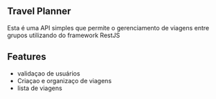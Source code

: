 ## Travel Planner
Esta é uma API simples que permite o gerenciamento de viagens entre grupos utilizando do framework RestJS 

## Features

  - validaçao de usuários 
  - Criaçao e organizaço de viagens
  - lista de viagens 


